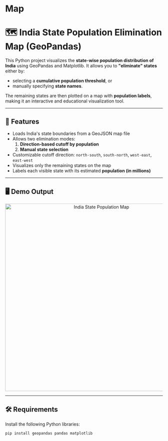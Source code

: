 # Map

# 🗺️ India State Population Elimination Map (GeoPandas)

This Python project visualizes the **state-wise population distribution of India** using GeoPandas and Matplotlib. It allows you to **"eliminate" states** either by:
- selecting a **cumulative population threshold**, or
- manually specifying **state names**.

The remaining states are then plotted on a map with **population labels**, making it an interactive and educational visualization tool.

---

## 📌 Features

- Loads India's state boundaries from a GeoJSON map file
- Allows two elimination modes:
  1. **Direction-based cutoff by population**
  2. **Manual state selection**
- Customizable cutoff direction: `north-south`, `south-north`, `west-east`, `east-west`
- Visualizes only the remaining states on the map
- Labels each visible state with its estimated **population (in millions)**

---

## 🖥️ Demo Output

<p align="center">
  <img src="/Image/" alt="India State Population Map" width="600"/>
</p>

---

## 🛠️ Requirements

Install the following Python libraries:

```bash
pip install geopandas pandas matplotlib
